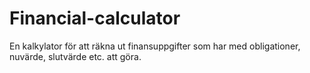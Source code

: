 # Financial-calculator
En kalkylator för att räkna ut finansuppgifter som har med obligationer, nuvärde, slutvärde etc. att göra.
